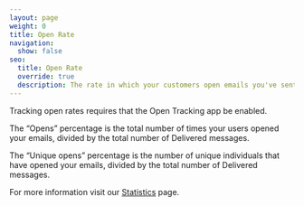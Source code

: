 ```yaml
---
layout: page
weight: 0
title: Open Rate
navigation:
  show: false
seo:
  title: Open Rate
  override: true
  description: The rate in which your customers open emails you've sent to them.
---
```


<call-out>

Tracking open rates requires that the Open Tracking app be enabled.

</call-out>

The “Opens” percentage is the total number of times your users opened your emails, divided by the total number of Delivered messages.

The “Unique opens” percentage is the number of unique individuals that have opened your emails, divided by the total number of Delivered messages.

For more information visit our [Statistics]({{root_url}}/knowledge-center/analytics-and-reporting/stats-overview/) page.
